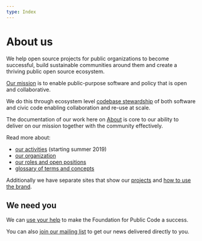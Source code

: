 ```yaml
---
type: Index
---
```


# About us

We help open source projects for public organizations to become successful, build sustainable communities around them and create a thriving public open source ecosystem.

[Our mission](organization/mission.md) is to enable public-purpose software and policy that is open and collaborative.

We do this through ecosystem level [codebase stewardship](activities/index.md) of both software and civic code enabling collaboration and re-use at scale.

The documentation of our work here on [About](activities/documentation/index.md) is core to our ability to deliver on our mission together with the community effectively.

Read more about:

* [our activities](activities/index.md) (starting summer 2019)
* [our organization](organization/index.md)
* [our roles and open positions](roles/index.md)
* [glossary of terms and concepts](glossary/index.md)

Additionally we have separate sites that show our [projects](https://projects.publiccode.net) and [how to use the brand](https://brand.publiccode.net/).

## We need you

We can [use your help](CONTRIBUTING.md) to make the Foundation for Public Code a success.

You can also [join our mailing list](https://forms.gle/gn7wR2Eaxbv5g1BF9) to get our news delivered directly to you.
